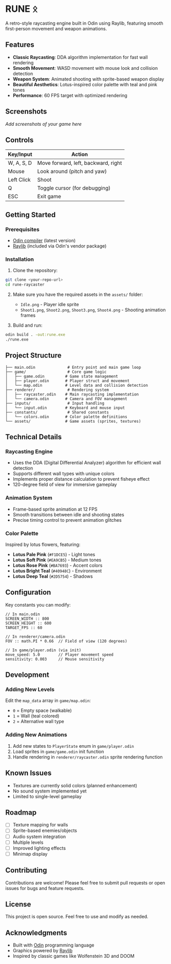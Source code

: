 # RUNE ᛟ

A retro-style raycasting engine built in Odin using Raylib, featuring smooth first-person movement and weapon animations.

## Features

- **Classic Raycasting**: DDA algorithm implementation for fast wall rendering
- **Smooth Movement**: WASD movement with mouse look and collision detection
- **Weapon System**: Animated shooting with sprite-based weapon display
- **Beautiful Aesthetics**: Lotus-inspired color palette with teal and pink tones
- **Performance**: 60 FPS target with optimized rendering

## Screenshots

_Add screenshots of your game here_

## Controls

| Key/Input  | Action                              |
| ---------- | ----------------------------------- |
| W, A, S, D | Move forward, left, backward, right |
| Mouse      | Look around (pitch and yaw)         |
| Left Click | Shoot                               |
| Q          | Toggle cursor (for debugging)       |
| ESC        | Exit game                           |

## Getting Started

### Prerequisites

- [Odin compiler](https://odin-lang.org/) (latest version)
- [Raylib](https://www.raylib.com/) (included via Odin's vendor package)

### Installation

1. Clone the repository:

```bash
git clone <your-repo-url>
cd rune-raycaster
```

2. Make sure you have the required assets in the `assets/` folder:

   - `Idle.png` - Player idle sprite
   - `Shoot1.png`, `Shoot2.png`, `Shoot3.png`, `Shoot4.png` - Shooting animation frames

3. Build and run:

```bash
odin build . -out:rune.exe
./rune.exe
```

## Project Structure

```
├── main.odin              # Entry point and main game loop
├── game/                  # Core game logic
│   ├── game.odin         # Game state management
│   ├── player.odin       # Player struct and movement
│   └── map.odin          # Level data and collision detection
├── renderer/              # Rendering system
│   ├── raycaster.odin    # Main raycasting implementation
│   └── camera.odin       # Camera and FOV management
├── inputs/                # Input handling
│   └── input.odin        # Keyboard and mouse input
├── constants/             # Shared constants
│   └── colors.odin       # Color palette definitions
└── assets/               # Game assets (sprites, textures)
```

## Technical Details

### Raycasting Engine

- Uses the DDA (Digital Differential Analyzer) algorithm for efficient wall detection
- Supports different wall types with unique colors
- Implements proper distance calculation to prevent fisheye effect
- 120-degree field of view for immersive gameplay

### Animation System

- Frame-based sprite animation at 12 FPS
- Smooth transitions between idle and shooting states
- Precise timing control to prevent animation glitches

### Color Palette

Inspired by lotus flowers, featuring:

- **Lotus Pale Pink** (`#F1DCE5`) - Light tones
- **Lotus Soft Pink** (`#EA9CB5`) - Medium tones
- **Lotus Rose Pink** (`#BA7693`) - Accent colors
- **Lotus Bright Teal** (`#40948C`) - Environment
- **Lotus Deep Teal** (`#2D5754`) - Shadows

## Configuration

Key constants you can modify:

```odin
// In main.odin
SCREEN_WIDTH :: 800
SCREEN_HEIGHT :: 600
TARGET_FPS :: 60

// In renderer/camera.odin
FOV :: math.PI * 0.66  // Field of view (120 degrees)

// In game/player.odin (via init)
move_speed: 5.0        // Player movement speed
sensitivity: 0.003     // Mouse sensitivity
```

## Development

### Adding New Levels

Edit the `map_data` array in `game/map.odin`:

- `0` = Empty space (walkable)
- `1` = Wall (teal colored)
- `2` = Alternative wall type

### Adding New Animations

1. Add new states to `PlayerState` enum in `game/player.odin`
2. Load sprites in `game/game.odin` init function
3. Handle rendering in `renderer/raycaster.odin` sprite rendering function

## Known Issues

- Textures are currently solid colors (planned enhancement)
- No sound system implemented yet
- Limited to single-level gameplay

## Roadmap

- [ ] Texture mapping for walls
- [ ] Sprite-based enemies/objects
- [ ] Audio system integration
- [ ] Multiple levels
- [ ] Improved lighting effects
- [ ] Minimap display

## Contributing

Contributions are welcome! Please feel free to submit pull requests or open issues for bugs and feature requests.

## License

This project is open source. Feel free to use and modify as needed.

## Acknowledgments

- Built with [Odin](https://odin-lang.org/) programming language
- Graphics powered by [Raylib](https://www.raylib.com/)
- Inspired by classic games like Wolfenstein 3D and DOOM
